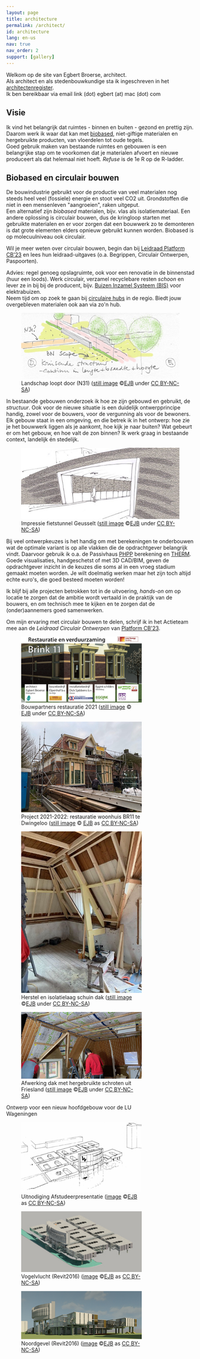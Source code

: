 ```yaml
---
layout: page
title: architecture
permalink: /architect/
id: architecture
lang: en-us
nav: true
nav_order: 2
support: [gallery]
---
```


Welkom op de site van Egbert Broerse, architect.<br>
Als architect en als stedenbouwkundige sta ik ingeschreven in het <a href="https://www.architectenregister.nl/vind-een-architect/?searchTerm=Broerse&searchFilter=5">architectenregister</a>.<br>
Ik ben bereikbaar via email link (dot)  egbert (at) mac (dot) com

## Visie

<p>Ik vind het belangrijk dat ruimtes - binnen en buiten - gezond en prettig zijn. Daarom werk ik waar dat kan met <a href="https://www.pianoo.nl/nl/overzicht-aanbod-biobased-producten">biobased</a>, niet-giftige materialen en hergebruikte producten, van vloerdelen tot oude tegels.<br>
Goed gebruik maken van bestaande ruimtes en gebouwen is een belangrijke stap om te voorkomen dat je materialen afvoert en nieuwe produceert als dat helemaal niet hoeft. <em>Refuse</em> is de 1e R op de R-ladder.</p>

## <a id="circulair">Biobased en circulair bouwen</a>

<p>De bouwindustrie gebruikt voor de productie van veel materialen nog steeds heel veel (fossiele) energie en stoot veel CO2 uit. Grondstoffen die niet in een mensenleven "aangroeien", raken uitgeput.<br>
Een alternatief zijn <em>biobased</em> materialen, bijv. vlas als isolatiemateriaal. Een andere oplossing is circulair bouwen, dus de kringloop starten met gebruikte materialen en er voor zorgen dat een bouwwerk zo te demonteren is dat grote elementen elders opnieuw gebruikt kunnen worden. Biobased is op molecuulniveau ook circulair.</p>
<p>Wil je meer weten over circulair bouwen, begin dan bij <a href="https://platformcb23.nl/downloads/">Leidraad Platform CB'23</a> en lees hun leidraad-uitgaves (o.a. Begrippen, Circulair Ontwerpen, Paspoorten).</p>
<p>Advies: regel genoeg opslagruimte, ook voor een renovatie in de binnenstad (huur een loods). Werk circulair, verzamel recyclebare resten <em>schoon</em> en lever ze in bij bij de producent, bijv. <a href="https://www.bureauleiding.nl">Buizen Inzamel Systeem (BIS)</a> voor elektrabuizen.<br>
Neem tijd om op zoek te gaan bij <a href="https://www.cirkelstad.nl/circulaire-productencatalogus-2-0/">circulaire hubs</a> in de regio. Biedt jouw overgebleven materialen ook aan via zo'n hub.</p>

<figure><img src='/assets/img/architect/n31/N31princDkruisend_lo.jpg' alt='Schets Landschap N31' class='w3-image' >
<figcaption class="kleiner">Landschap loopt door (N31) (<a prefix="dct: https://purl.org/dc/terms/" href="https://purl.org/dc/dcmitype/Image" property="dct:title" rel="dct:type">still image</a> &copy;<a prefix="cc: https://creativecommons.org/ns#" href="https://www.ebroerse.nl" property="cc:attributionName" rel="cc:attributionURL">EJB</a> under <a rel="license" href="http://creativecommons.org/licenses/by-nc-sa/4.0/">CC BY-NC-SA</a>)</figcaption></figure>

<p>In bestaande gebouwen onderzoek ik hoe ze zijn gebouwd en gebruikt, de <em>structuur</em>. Ook voor de nieuwe situatie is een duidelijk ontwerpprincipe handig, zowel voor de bouwers, voor de vergunning als voor de bewoners.<br>
Elk gebouw staat in een omgeving, en die betrek ik in het ontwerp: hoe zie je het bouwwerk liggen als je aankomt, hoe kijk je naar buiten? Wat gebeurt er om het gebouw, en hoe valt de zon binnen? Ik werk graag in bestaande context, landelijk &eacute;n stedelijk.</p>

<figure><img src='/assets/img-noresample/avenue2/PaardentunnelSchetsEgbert-562x252.jpg' alt='Impressie fietstunnel Geusselt' class='w3-image' >
<figcaption class="kleiner">Impressie fietstunnel Geusselt (<a prefix="dct: https://purl.org/dc/terms/" href="https://purl.org/dc/dcmitype/Image" property="dct:title" rel="dct:type">still image</a> &copy;<a prefix="cc: https://creativecommons.org/ns#" href="https://www.ebroerse.nl" property="cc:attributionName" rel="cc:attributionURL">EJB</a> under <a rel="license" href="http://creativecommons.org/licenses/by-nc-sa/4.0/">CC BY-NC-SA</a>)</figcaption></figure>

<p>Bij veel ontwerpkeuzes is het handig om met berekeningen te onderbouwen wat de optimale variant is op alle vlakken die de opdrachtgever belangrijk vindt. Daarvoor gebruik ik o.a. de Passivhaus <a href="https://passipedia.org/planning/calculating_energy_efficiency/phpp_-_the_passive_house_planning_package">PHPP</a> berekening en <a href="https://windows.lbl.gov/software/therm/">THERM</a>.<br>
Goede visualisaties, handgeschetst of met 3D CAD/BIM, geven de opdrachtgever inzicht in de keuzes die soms al in een vroeg stadium gemaakt moeten worden. Je wilt doelmatig werken maar het zijn toch altijd echte euro's, die goed besteed moeten worden!</p>
<p>Ik blijf bij alle projecten betrokken tot in de uitvoering, <em>hands-on</em> om op locatie te zorgen dat de ambitie wordt vertaald in de praktijk van de bouwers, en om technisch mee te kijken en te zorgen dat de (onder)aannemers goed samenwerken.</p>
<p>Om mijn ervaring met circulair bouwen te delen, schrijf ik in het Actieteam mee aan de <em>Leidraad Circulair Ontwerpen</em> van <a href="https://platformcb23.nl">Platform CB'23</a>.</p>

<div class="w3-card w3-center" style="max-width: 80%;">
<figure><img src='/assets/img/architect/BR11/BR11_Bouwbord.png' alt='Bouwbord 2021' class='w3-image' >
<figcaption class="kleiner">Bouwpartners restauratie 2021 (<a prefix="dct: https://purl.org/dc/terms/" href="https://purl.org/dc/dcmitype/Image" property="dct:title" rel="dct:type">still image</a> &copy; <a prefix="cc: https://creativecommons.org/ns#" href="https://www.ebroerse.nl" property="cc:attributionName" rel="cc:attributionURL">EJB</a> under <a rel="license" href="http://creativecommons.org/licenses/by-nc-sa/4.0/">CC BY-NC-SA</a>)</figcaption></figure>

<figure><img src='/assets/img/architect/BR11/IMG_1041.jpg' alt='Project 2021-2022: Voorgevel woonhuis BR11, aug 2021' class='w3-image'>
<figcaption class="kleiner">Project 2021-2022: restauratie woonhuis BR11 te Dwingeloo (<a prefix="dct: https://purl.org/dc/terms/" href="https://purl.org/dc/dcmitype/Image" property="dct:title" rel="dct:type">still image</a> &copy; <a prefix="cc: https://creativecommons.org/ns#" href="https://www.ebroerse.nl" property="cc:attributionName" rel="cc:attributionURL">EJB</a> as <a rel="license" href="https://creativecommons.org/licenses/by-nc-sa/4.0/">CC BY-NC-SA</a>)</figcaption></figure>

<figure><img src='/assets/img/architect/BR11/IMG_3774.jpg' alt='Herstel en isolatielaag schuin dak' class='w3-image' >
<figcaption class="kleiner">Herstel en isolatielaag schuin dak (<a prefix="dct: https://purl.org/dc/terms/" href="https://purl.org/dc/dcmitype/Image" property="dct:title" rel="dct:type">still image</a> &copy;<a prefix="cc: https://creativecommons.org/ns#" href="https://www.ebroerse.nl" property="cc:attributionName" rel="cc:attributionURL">EJB</a> under <a rel="license" href="http://creativecommons.org/licenses/by-nc-sa/4.0/">CC BY-NC-SA</a>)</figcaption></figure>

<figure><img src='/assets/img/architect/BR11/IMG_1165.jpg' alt='Afwerking dak met hergebruikte schroten' class='w3-image' >
<figcaption class="kleiner">Afwerking dak met hergebruikte schroten uit Friesland (<a prefix="dct: https://purl.org/dc/terms/" href="https://purl.org/dc/dcmitype/Image" property="dct:title" rel="dct:type">still image</a> &copy;<a prefix="cc: https://creativecommons.org/ns#" href="https://www.ebroerse.nl" property="cc:attributionName" rel="cc:attributionURL">EJB</a> under <a rel="license" href="http://creativecommons.org/licenses/by-nc-sa/4.0/">CC BY-NC-SA</a>)</figcaption></figure>
</div><!-- sluit tegel af -->

<div class="w3-card w3-center" style="max-width: 80%;">Ontwerp voor een nieuw hoofdgebouw voor de LU Wageningen
<div class="w3-row">
<div class="w3-col s12 m6">
<figure><a href="/assets/img/architect/studiebk/LUW1988EBR.png"><img src='/assets/img/architect/studiebk/LUW1988EBR.png' alt='Overzicht afstudeerontwerp E.J. Broerse 1988' class='w3-image'></a>
<figcaption class="kleiner">Uitnodiging Afstudeerpresentatie (<a prefix="dct: https://purl.org/dc/terms/" href="https://purl.org/dc/dcmitype/Image" property="dct:title" rel="dct:type">image</a> &copy;<a prefix="cc: https://creativecommons.org/ns#" href="https://www.ebroerse.nl" property="cc:attributionName" rel="cc:attributionURL">EJB</a> as <a rel="license" href="https://creativecommons.org/licenses/by-nc-sa/4.0/">CC BY-NC-SA</a>)</figcaption></figure>
</div>
<div class="w3-col s12 m6">
<figure><a href="/assets/img/architect/studiebk/EBR_LUW_1988_ZO.jpg"><img src='/assets/img/architect/studiebk/EBR_LUW_1988_ZO.jpg' alt='Afstudeerontwerp E.J. Broerse 1988' class='w3-image'></a><br>
<figcaption class="kleiner">Vogelvlucht (Revit2016) (<a prefix="dct: https://purl.org/dc/terms/" href="https://purl.org/dc/dcmitype/Image" property="dct:title" rel="dct:type">image</a> &copy;<a prefix="cc: https://creativecommons.org/ns#" href="https://www.ebroerse.nl" property="cc:attributionName" rel="cc:attributionURL">EJB</a> as <a rel="license" href="https://creativecommons.org/licenses/by-nc-sa/4.0/">CC BY-NC-SA</a>)</figcaption></figure>
</div>
</div><!-- sluit row af -->

<!-- groter plaatje -->
<figure><a href="/assets/img/architect/studiebk/EBR_LUW_1988_entree.jpg"><img src='/assets/img/architect/studiebk/EBR_LUW_1988_entree.jpg' alt='Afstudeerontwerp E.J. Broerse 1988' class='w3-image'></a>
<figcaption class="kleiner">Noordgevel (Revit2016) (<a prefix="dct: https://purl.org/dc/terms/" href="https://purl.org/dc/dcmitype/Image" property="dct:title" rel="dct:type">image</a> &copy;<a prefix="cc: https://creativecommons.org/ns#" href="https://www.ebroerse.nl" property="cc:attributionName" rel="cc:attributionURL">EJB</a> as <a rel="license" href="https://creativecommons.org/licenses/by-nc-sa/4.0/">CC BY-NC-SA</a>)</figcaption></figure>
</div><!-- sluit tegel af -->

